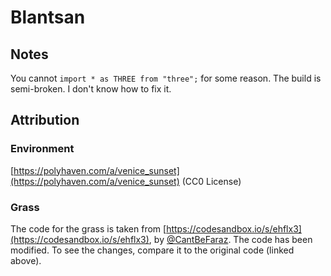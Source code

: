 # Blantsan

## Notes

You cannot `import * as THREE from "three";` for some reason.
The build is semi-broken.
I don't know how to fix it.

## Attribution

### Environment

[https://polyhaven.com/a/venice_sunset](https://polyhaven.com/a/venice_sunset) (CC0 License)

### Grass

The code for the grass is taken from [https://codesandbox.io/s/ehflx3](https://codesandbox.io/s/ehflx3),
by [@CantBeFaraz](https://twitter.com/CantBeFaraz/status/1506986428341063681).
The code has been modified.
To see the changes, compare it to the original code (linked above).
